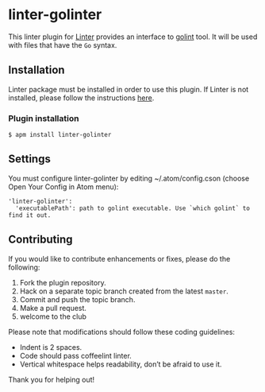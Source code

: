 linter-golinter
=========================

This linter plugin for [Linter](https://github.com/AtomLinter/Linter) provides an interface to [golint](https://github.com/golang/lint) tool. It will be used with files that have the `Go` syntax.

## Installation
Linter package must be installed in order to use this plugin. If Linter is not installed, please follow the instructions [here](https://github.com/AtomLinter/Linter).

### Plugin installation
```
$ apm install linter-golinter
```

## Settings
You must configure linter-golinter by editing ~/.atom/config.cson (choose Open Your Config in Atom menu):
```
'linter-golinter':
  'executablePath': path to golint executable. Use `which golint` to find it out.
```

## Contributing
If you would like to contribute enhancements or fixes, please do the following:

1. Fork the plugin repository.
1. Hack on a separate topic branch created from the latest `master`.
1. Commit and push the topic branch.
1. Make a pull request.
1. welcome to the club

Please note that modifications should follow these coding guidelines:

- Indent is 2 spaces.
- Code should pass coffeelint linter.
- Vertical whitespace helps readability, don’t be afraid to use it.

Thank you for helping out!

